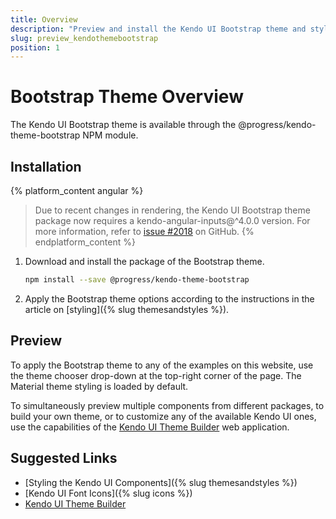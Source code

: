 ```yaml
---
title: Overview
description: "Preview and install the Kendo UI Bootstrap theme and style the Kendo UI components in Angular and React projects."
slug: preview_kendothemebootstrap
position: 1
---
```


# Bootstrap Theme Overview

The Kendo UI Bootstrap theme is available through the @progress/kendo-theme-bootstrap NPM module.

## Installation

{% platform_content angular %}
> Due to recent changes in rendering, the Kendo UI Bootstrap theme package now requires a kendo-angular-inputs@^4.0.0 version. For more information, refer to [issue #2018](https://github.com/telerik/kendo-angular/issues/2018) on GitHub.
{% endplatform_content %}

1. Download and install the package of the Bootstrap theme.

    ```sh
    npm install --save @progress/kendo-theme-bootstrap
    ```

1. Apply the Bootstrap theme options according to the instructions in the article on [styling]({% slug themesandstyles %}).

## Preview

To apply the Bootstrap theme to any of the examples on this website, use the theme chooser drop-down at the top-right corner of the page. The Material theme styling is loaded by default.

To simultaneously preview multiple components from different packages, to build your own theme, or to customize any of the available Kendo UI ones, use the capabilities of the [Kendo UI Theme Builder](https://themebuilder.telerik.com/) web application.

## Suggested Links

* [Styling the Kendo UI Components]({% slug themesandstyles %})
* [Kendo UI Font Icons]({% slug icons %})
* [Kendo UI Theme Builder](https://themebuilder.telerik.com/)
